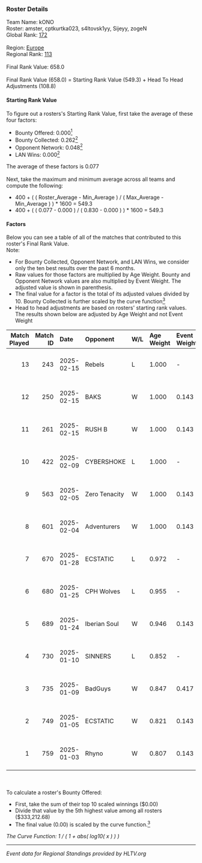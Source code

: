 ### Roster Details<br />
Team Name: kONO<br />
Roster: amster, cptkurtka023, s4ltovsk1yy, Sijeyy, zogeN<br />
Global Rank: [172](../../standings_global_2025_03_03.md)<br />
<br />
Region: [Europe]( ../../standings_europe_2025_03_03.md)<br />
Regional Rank: [113]( ../../standings_europe_2025_03_03.md)<br />
<br />
Final Rank Value:  658.0<br />
<br />
Final Rank Value (658.0) = Starting Rank Value (549.3) + Head To Head Adjustments (108.8)<br />

#### Starting Rank Value<br />
To figure out a rosters's Starting Rank Value, first take the average of these four factors:<br />
- Bounty Offered: 0.000[<sup>1</sup>](#table2)
- Bounty Collected: 0.262[<sup>2</sup>](#table1)
- Opponent Network: 0.048[<sup>2</sup>](#table1)
- LAN Wins: 0.000[<sup>2</sup>](#table1)

The average of these factors is 0.077<br />
<br />
Next, take the maximum and minimum average across all teams and compute the following:<br />
- 400 + ( ( Roster_Average - Min_Average ) / ( Max_Average - Min_Average ) ) * 1600 = 549.3
- 400 + ( ( 0.077 - 0.000 ) / ( 0.830 - 0.000 ) ) * 1600 = 549.3


#### Factors<br />
Below you can see a table of all of the matches that contributed to this roster's Final Rank Value.<br />
Note:<br />

- For Bounty Collected, Opponent Network, and LAN Wins, we consider only the ten best results over the past 6 months.
- Raw values for those factors are multiplied by Age Weight. Bounty and Opponent Network values are also multiplied by Event Weight. The adjusted value is shown in parenthesis.
- The final value for a factor is the total of its adjusted values divided by 10. Bounty Collected is further scaled by the curve function[<sup>3</sup>](#curveFunction)
- Head to head adjustments are based on rosters' starting rank values. The results shown below are adjusted by Age Weight and not Event Weight
<span id="table1"></span><br />


| Match Played | Match ID | Date       | Opponent      | W/L | Age Weight | Event Weight | Bounty Collected | Opponent Network | LAN Wins  | H2H Adj. | Roster                                           |
| -: | -: | :- | :- | :- | :- | :- | :- | :- | :- | -: | :- |
|           13 |      243 | 2025-02-15 | Rebels        | L   | 1.000      | -            | -                | -                | -         |   -12.88 | amster, cptkurtka023, s4ltovsk1yy, Sijeyy, zogeN |
|           12 |      250 | 2025-02-15 | BAKS          | W   | 1.000      | 0.143        | 0.000 (0.000)    | 0.060 (0.009)    | 0 (0.000) |     6.36 | amster, cptkurtka023, s4ltovsk1yy, Sijeyy, zogeN |
|           11 |      261 | 2025-02-15 | RUSH B        | W   | 1.000      | 0.143        | 0.027 (0.004)    | 0.578 (0.083)    | 0 (0.000) |    24.37 | amster, cptkurtka023, s4ltovsk1yy, Sijeyy, zogeN |
|           10 |      422 | 2025-02-09 | CYBERSHOKE    | L   | 1.000      | -            | -                | -                | -         |    -9.04 | amster, cptkurtka023, s4ltovsk1yy, Sijeyy, zogeN |
|            9 |      563 | 2025-02-05 | Zero Tenacity | W   | 1.000      | 0.143        | 0.026 (0.004)    | 0.603 (0.086)    | 0 (0.000) |    23.04 | amster, cptkurtka023, s4ltovsk1yy, Sijeyy, zogeN |
|            8 |      601 | 2025-02-04 | Adventurers   | W   | 1.000      | 0.143        | 0.003 (0.000)    | 0.105 (0.015)    | 0 (0.000) |    19.29 | amster, cptkurtka023, s4ltovsk1yy, Sijeyy, zogeN |
|            7 |      670 | 2025-01-28 | ECSTATIC      | L   | 0.972      | -            | -                | -                | -         |    -6.49 | amster, cptkurtka023, s4ltovsk1yy, Sijeyy, zogeN |
|            6 |      680 | 2025-01-25 | CPH Wolves    | L   | 0.955      | -            | -                | -                | -         |    -8.10 | amster, cptkurtka023, s4ltovsk1yy, Sijeyy, zogeN |
|            5 |      689 | 2025-01-24 | Iberian Soul  | W   | 0.946      | 0.143        | 0.015 (0.002)    | 0.636 (0.086)    | 0 (0.000) |    22.34 | amster, cptkurtka023, s4ltovsk1yy, Sijeyy, zogeN |
|            4 |      730 | 2025-01-10 | SINNERS       | L   | 0.852      | -            | -                | -                | -         |    -4.89 | amster, byr9, cptkurtka023, s4ltovsk1yy, Sijeyy  |
|            3 |      735 | 2025-01-09 | BadGuys       | W   | 0.847      | 0.417        | 0.000 (0.000)    | 0.145 (0.051)    | 0 (0.000) |    11.78 | amster, byr9, cptkurtka023, s4ltovsk1yy, Sijeyy  |
|            2 |      749 | 2025-01-05 | ECSTATIC      | W   | 0.821      | 0.143        | 0.032 (0.004)    | 1.000 (0.117)    | 0 (0.000) |    21.95 | amster, byr9, cptkurtka023, nifee, s4ltovsk1yy   |
|            1 |      759 | 2025-01-03 | Rhyno         | W   | 0.807      | 0.143        | 0.013 (0.002)    | 0.259 (0.030)    | 0 (0.000) |    21.03 | amster, byr9, cptkurtka023, nifee, s4ltovsk1yy   |

<br />
<span id="table2"></span><br />
To calculate a roster's Bounty Offered:<br />

- First, take the sum of their top 10 scaled winnings ($0.00)
- Divide that value by the 5th highest value among all rosters ($333,212.68)
- The final value (0.00) is scaled by the curve function.[<sup>3</sup>](#curveFunction)

<span id="curveFunction"></span>_The Curve Function: 1 / ( 1 + abs( log10( x ) ) )_<br />

---
_Event data for Regional Standings provided by HLTV.org_<br />
